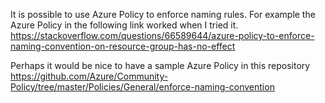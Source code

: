 It is possible to use Azure Policy to enforce naming rules. For example the Azure Policy in the following link worked when I tried it.
https://stackoverflow.com/questions/66589644/azure-policy-to-enforce-naming-convention-on-resource-group-has-no-effect

Perhaps it would be nice to have a sample Azure Policy in this repository
https://github.com/Azure/Community-Policy/tree/master/Policies/General/enforce-naming-convention